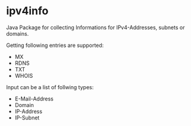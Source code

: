 ipv4info
========

Java Package for collecting Informations for IPv4-Addresses, subnets or domains.

Getting following entries are supported:

- MX
- RDNS
- TXT
- WHOIS

Input can be a list of follwing types:

- E-Mail-Address
- Domain
- IP-Address
- IP-Subnet
